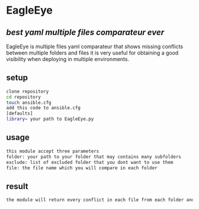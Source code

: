 # EagleEye
## _best yaml multiple files comparateur ever_



EagleEye is multiple files yaml comparateur that shows missing conflicts between multiple folders and files it is very useful for obtaining a good visibility when deploying in multiple environments.


## setup



```sh
clone repository
cd repository
touch ansible.cfg
add this code to ansible.cfg 
[defaults]
library= your path to EagleEye.py
```



## usage
```sh
this module accept three parameters 
folder: your path to your folder that may contains many subfolders
exclude: list of excluded folder that you dont want to use them
file: the file name which you will compare in each folder

```
## result
```sh
the module will return every conflict in each file from each folder and will return also the source of conflict

```



